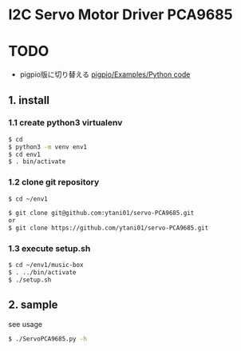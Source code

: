 # I2C Servo Motor Driver PCA9685

# TODO

* pigpio版に切り替える
[pigpio/Examples/Python code](http://abyz.me.uk/rpi/pigpio/examples.html#Python%20code)


## 1. install

### 1.1 create python3 virtualenv

```bash
$ cd
$ python3 -m venv env1
$ cd env1
$ . bin/activate
```

### 1.2 clone git repository

```bash
$ cd ~/env1

$ git clone git@github.com:ytani01/servo-PCA9685.git
or 
$ git clone https://github.com/ytani01/servo-PCA9685.git
```

### 1.3 execute setup.sh

```bash
$ cd ~/env1/music-box
$ . ../bin/activate
$ ./setup.sh
```

## 2. sample

see usage

```bash
$ ./ServoPCA9685.py -h
```
